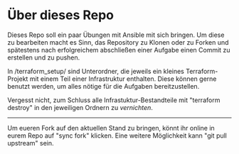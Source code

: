 # Über dieses Repo

Dieses Repo soll ein paar Übungen mit Ansible mit sich bringen.
Um diese zu bearbeiten macht es Sinn, das Repository zu Klonen oder zu Forken und spätestens nach erfolgreichem abschließen einer Aufgabe einen Commit zu erstellen und zu pushen.

In /terraform_setup/ sind Unterordner, die jeweils ein kleines Terraform-Projekt mit einem Teil einer Infrastruktur enthalten. Diese können gerne benutzt werden, um alles nötige für die Aufgaben bereitzustellen. 

Vergesst nicht, zum Schluss alle Infrastuktur-Bestandteile mit "terraform destroy" in den jeweiligen Ordnern zu *vernichten*.

___
Um eueren Fork auf den aktuellen Stand zu bringen, könnt ihr online in eurem Repo auf "sync fork" klicken. Eine weitere Möglichkeit kann "git pull upstream" sein.
